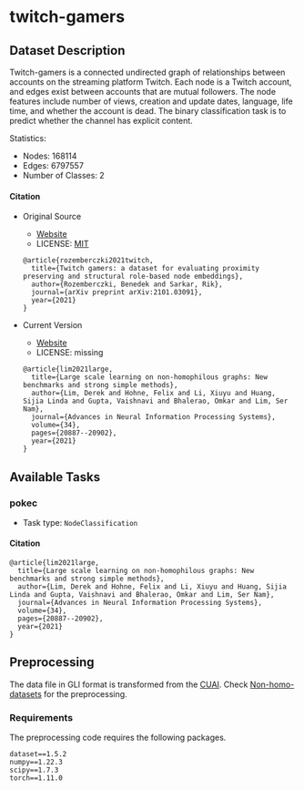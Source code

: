 # twitch-gamers

## Dataset Description
Twitch-gamers is a connected undirected graph of relationships between accounts on the streaming platform Twitch. Each node is a Twitch account, and edges exist between accounts that are mutual followers. The node features include number of views, creation and update dates, language, life time, and whether the account is dead. The binary classification task is to predict whether the channel has explicit content.

Statistics:
- Nodes: 168114
- Edges: 6797557
- Number of Classes: 2

#### Citation
- Original Source
  
  - [Website](https://github.com/benedekrozemberczki/datasets)
  - LICENSE: [MIT](https://github.com/benedekrozemberczki/datasets/blob/master/LICENSE)
  ```
  @article{rozemberczki2021twitch,
    title={Twitch gamers: a dataset for evaluating proximity preserving and structural role-based node embeddings},
    author={Rozemberczki, Benedek and Sarkar, Rik},
    journal={arXiv preprint arXiv:2101.03091},
    year={2021}
  }
  ```
- Current Version

  - [Website](https://github.com/CUAI/Non-Homophily-Large-Scale)
  - LICENSE: missing
  ```
  @article{lim2021large,
    title={Large scale learning on non-homophilous graphs: New benchmarks and strong simple methods},
    author={Lim, Derek and Hohne, Felix and Li, Xiuyu and Huang, Sijia Linda and Gupta, Vaishnavi and Bhalerao, Omkar and Lim, Ser Nam},
    journal={Advances in Neural Information Processing Systems},
    volume={34},
    pages={20887--20902},
    year={2021}
  }
  ```
## Available Tasks

### pokec

- Task type: `NodeClassification`


#### Citation

```
@article{lim2021large,
  title={Large scale learning on non-homophilous graphs: New benchmarks and strong simple methods},
  author={Lim, Derek and Hohne, Felix and Li, Xiuyu and Huang, Sijia Linda and Gupta, Vaishnavi and Bhalerao, Omkar and Lim, Ser Nam},
  journal={Advances in Neural Information Processing Systems},
  volume={34},
  pages={20887--20902},
  year={2021}
}
```

## Preprocessing
The data file in GLI format is transformed from the [CUAI](https://github.com/CUAI/Non-Homophily-Large-Scale). Check [Non-homo-datasets](https://github.com/GreatSnoopyMe/Non-homo-datasets) for the preprocessing.


### Requirements

The preprocessing code requires the following packages.

```
dataset==1.5.2
numpy==1.22.3
scipy==1.7.3
torch==1.11.0
```

